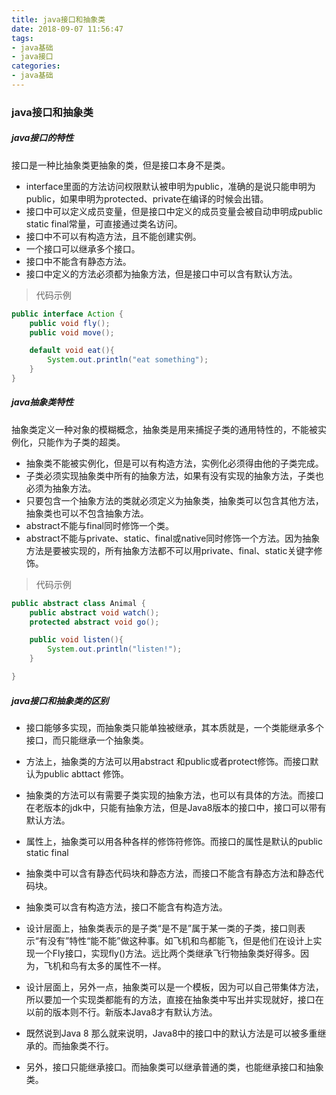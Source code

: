 ```yaml
---
title: java接口和抽象类
date: 2018-09-07 11:56:47
tags:
- java基础
- java接口
categories:
- java基础
---
```


### java接口和抽象类

##### java接口的特性

接口是一种比抽象类更抽象的类，但是接口本身不是类。

+ interface里面的方法访问权限默认被申明为public，准确的是说只能申明为public，如果申明为protected、private在编译的时候会出错。
+ 接口中可以定义成员变量，但是接口中定义的成员变量会被自动申明成public static final常量，可直接通过类名访问。
+ 接口中不可以有构造方法，且不能创建实例。
+ 一个接口可以继承多个接口。
+ 接口中不能含有静态方法。
+ 接口中定义的方法必须都为抽象方法，但是接口中可以含有默认方法。

> 代码示例

```java
public interface Action {
    public void fly();
    public void move();

    default void eat(){
        System.out.println("eat something");
    }
}
```



##### java抽象类特性

抽象类定义一种对象的模糊概念，抽象类是用来捕捉子类的通用特性的，不能被实例化，只能作为子类的超类。

+ 抽象类不能被实例化，但是可以有构造方法，实例化必须得由他的子类完成。
+ 子类必须实现抽象类中所有的抽象方法，如果有没有实现的抽象方法，子类也必须为抽象方法。
+ 只要包含一个抽象方法的类就必须定义为抽象类，抽象类可以包含其他方法，抽象类也可以不包含抽象方法。
+ abstract不能与final同时修饰一个类。
+ abstract不能与private、static、final或native同时修饰一个方法。因为抽象方法是要被实现的，所有抽象方法都不可以用private、final、static关键字修饰。

> 代码示例

```java
public abstract class Animal {
    public abstract void watch();
    protected abstract void go();

    public void listen(){
        System.out.println("listen!");
    }

}
```

##### java接口和抽象类的区别

+ 接口能够多实现，而抽象类只能单独被继承，其本质就是，一个类能继承多个接口，而只能继承一个抽象类。

+ 方法上，抽象类的方法可以用abstract 和public或者protect修饰。而接口默认为public abttact 修饰。

+ 抽象类的方法可以有需要子类实现的抽象方法，也可以有具体的方法。而接口在老版本的jdk中，只能有抽象方法，但是Java8版本的接口中，接口可以带有默认方法。

+ 属性上，抽象类可以用各种各样的修饰符修饰。而接口的属性是默认的public static final

+ 抽象类中可以含有静态代码块和静态方法，而接口不能含有静态方法和静态代码块。

+ 抽象类可以含有构造方法，接口不能含有构造方法。

+ 设计层面上，抽象类表示的是子类“是不是”属于某一类的子类，接口则表示“有没有”特性“能不能”做这种事。如飞机和鸟都能飞，但是他们在设计上实现一个Fly接口，实现fly()方法。远比两个类继承飞行物抽象类好得多。因为，飞机和鸟有太多的属性不一样。

+ 设计层面上，另外一点，抽象类可以是一个模板，因为可以自己带集体方法，所以要加一个实现类都能有的方法，直接在抽象类中写出并实现就好，接口在以前的版本则不行。新版本Java8才有默认方法。

+ 既然说到Java 8 那么就来说明，Java8中的接口中的默认方法是可以被多重继承的。而抽象类不行。

+ 另外，接口只能继承接口。而抽象类可以继承普通的类，也能继承接口和抽象类。